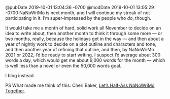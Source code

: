 @pubDate 2019-10-01 13:04:36 -0700
@modDate 2019-10-01 13:05:29 -0700
NaNoWriMo is next month, and I will continue my streak of not participating in it. I’m super-impressed by the people who *do*, though.

It would take me a month of hard, solid work all November to decide on an idea to write about, then another month to think it through some more — or two months, really, because the holidays get in the way — and then about a year of nightly work to decide on a plot outline and characters and tone, and then another year of refining that outline, and then, by NaNoWriMo 2021 or 2022, I’d be ready to start writing. I suspect I’d average about 300 words a day, which would get me about 9,000 words for the month — which is well less than a novel or even the 50,000 words goal.

I blog instead.

PS What made me think of this: Cheri Baker, [Let’s Half-Ass NaNoWriMo Together](https://www.cheribaker.com/half-ass-nanowrimo/).
